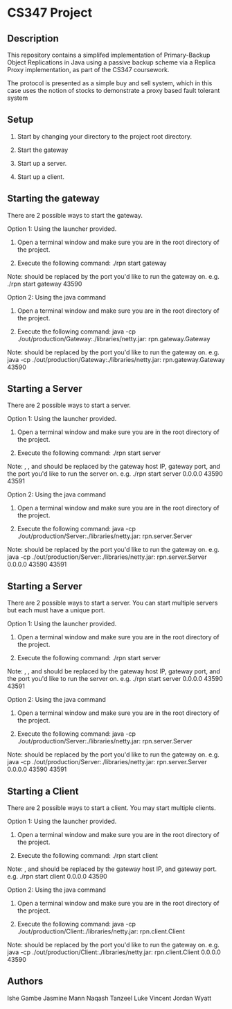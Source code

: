 # CS347 Project #

## Description ##

This repository contains a simplifed implementation of Primary-Backup Object Replications in Java using a passive backup scheme via a Replica Proxy implementation, as part of the CS347 coursework.

The protocol is presented as a simple buy and sell system, which in this case uses the notion of stocks to demonstrate a proxy based fault tolerant system

## Setup ##

1) Start by changing your directory to the project root directory.

2) Start the gateway

3) Start up a server.

4) Start up a client.

## Starting the gateway ##

There are 2 possible ways to start the gateway.

Option 1: Using the launcher provided.

1) Open a terminal window and make sure you are in the root directory of the project.

2) Execute the following command: ./rpn start gateway <port>

Note: <port> should be replaced by the port you'd like to run the gateway on. e.g. ./rpn start gateway 43590

Option 2: Using the java command

1) Open a terminal window and make sure you are in the root directory of the project.

2) Execute the following command: java -cp ./out/production/Gateway:./libraries/netty.jar: rpn.gateway.Gateway <port>

Note: <port> should be replaced by the port you'd like to run the gateway on. e.g. java -cp ./out/production/Gateway:./libraries/netty.jar: rpn.gateway.Gateway 43590

## Starting a Server ##

There are 2 possible ways to start a server.

Option 1: Using the launcher provided.

1) Open a terminal window and make sure you are in the root directory of the project.

2) Execute the following command: ./rpn start server <gatewayHost> <gatewayPort> <serverPort>

Note: <gatewayHost>, <gatewayPort>, and <serverPort> should be replaced by the gateway host IP, gateway port, and the port you'd like to run the server on. e.g. ./rpn start server 0.0.0.0 43590 43591

Option 2: Using the java command

1) Open a terminal window and make sure you are in the root directory of the project.

2) Execute the following command: java -cp ./out/production/Server:./libraries/netty.jar: rpn.server.Server <gatewayHost> <gatewayPort> <serverPort>

Note: <port> should be replaced by the port you'd like to run the gateway on. e.g. java -cp ./out/production/Server:./libraries/netty.jar: rpn.server.Server 0.0.0.0 43590 43591

## Starting a Server ##

There are 2 possible ways to start a server. You can start multiple servers but each must have a unique port.

Option 1: Using the launcher provided.

1) Open a terminal window and make sure you are in the root directory of the project.

2) Execute the following command: ./rpn start server <gatewayHost> <gatewayPort> <serverPort>

Note: <gatewayHost>, <gatewayPort>, and <serverPort> should be replaced by the gateway host IP, gateway port, and the port you'd like to run the server on. e.g. ./rpn start server 0.0.0.0 43590 43591

Option 2: Using the java command

1) Open a terminal window and make sure you are in the root directory of the project.

2) Execute the following command: java -cp ./out/production/Server:./libraries/netty.jar: rpn.server.Server <gatewayHost> <gatewayPort> <serverPort>

Note: <port> should be replaced by the port you'd like to run the gateway on. e.g. java -cp ./out/production/Server:./libraries/netty.jar: rpn.server.Server 0.0.0.0 43590 43591

## Starting a Client ##

There are 2 possible ways to start a client. You may start multiple clients.

Option 1: Using the launcher provided.

1) Open a terminal window and make sure you are in the root directory of the project.

2) Execute the following command: ./rpn start client <gatewayHost> <gatewayPort>

Note: <gatewayHost>, and <gatewayPort> should be replaced by the gateway host IP, and gateway port. e.g. ./rpn start client 0.0.0.0 43590

Option 2: Using the java command

1) Open a terminal window and make sure you are in the root directory of the project.

2) Execute the following command: java -cp ./out/production/Client:./libraries/netty.jar: rpn.client.Client <gatewayHost> <gatewayPort>

Note: <port> should be replaced by the port you'd like to run the gateway on. e.g. java -cp ./out/production/Client:./libraries/netty.jar: rpn.client.Client 0.0.0.0 43590

## Authors ##
Ishe Gambe
Jasmine Mann 
Naqash Tanzeel
Luke Vincent
Jordan Wyatt
